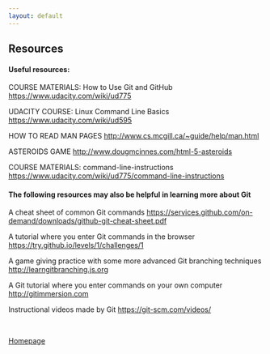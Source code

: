 ```yaml
---
layout: default
---
```


## Resources

#### Useful resources:

COURSE MATERIALS: How to Use Git and GitHub
https://www.udacity.com/wiki/ud775

UDACITY COURSE: Linux Command Line Basics
https://www.udacity.com/wiki/ud595

HOW TO READ MAN PAGES
http://www.cs.mcgill.ca/~guide/help/man.html

ASTEROIDS GAME
http://www.dougmcinnes.com/html-5-asteroids

COURSE MATERIALS: command-line-instructions
https://www.udacity.com/wiki/ud775/command-line-instructions

#### The following resources may also be helpful in learning more about Git

A cheat sheet of common Git commands
https://services.github.com/on-demand/downloads/github-git-cheat-sheet.pdf

A tutorial where you enter Git commands in the browser
https://try.github.io/levels/1/challenges/1

A game giving practice with some more advanced Git branching techniques
http://learngitbranching.js.org

A Git tutorial where you enter commands on your own computer
http://gitimmersion.com

Instructional videos made by Git
https://git-scm.com/videos/

<br />

[Homepage](../)
